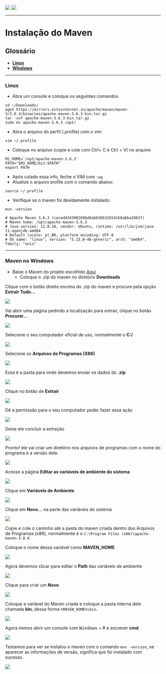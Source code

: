 [![](https://img.shields.io/badge/P%C3%A1gina%20Inicial-323330?style=for-the-badge)](home)
[![](https://img.shields.io/badge/Instala%C3%A7%C3%A3o-323330?style=for-the-badge)](Instalação)

---

# Instalação do Maven

## Glossário

* [**Linux**](backend/maven_instalacao#linux)
* [**Windows**](backend/maven_instalacao#windows)

---

<a name="linux"></a>

### Linux

* Abra um console e coloque os seguintes comandos

```shell
cd ~/Downloads/
wget https://mirrors.estointernet.in/apache/maven/maven-3/3.6.3/binaries/apache-maven-3.6.3-bin.tar.gz
tar -xvf apache-maven-3.6.3-bin.tar.gz
sudo mv apache-maven-3.6.3 /opt/
```

* Abra o arquivo do perfil (.profile) com o vim

```shell
vim ~/.profile
```

* Coloque no arquivo (copie e cole com Ctrl+ C e Ctrl + V) no arquivo

```shell
M2_HOME='/opt/apache-maven-3.6.3'
PATH="$M2_HOME/bin:$PATH"
export PATH
```

* Após colado essa info, feche o VIM com `:wq`
* Atualize o arquivo profile com o comando abaixo:

```shell
source ~/.profile
```

* Verifique se o maven foi devidamente instalado:

```shell
mvn -version

# Apache Maven 3.6.3 (cecedd343002696d0abb50b32b541b8a6ba2883f)
# Maven home: /opt/apache-maven-3.6.3
# Java version: 11.0.16, vendor: Ubuntu, runtime: /usr/lib/jvm/java-11-openjdk-amd64
# Default locale: pt_BR, platform encoding: UTF-8
# OS name: "linux", version: "5.15.0-46-generic", arch: "amd64", family: "unix"
```

---

<a name="windows"></a>

### Maven no Windows

* Baixe o Maven do projeto escolhido [Aqui](https://drive.google.com/file/d/1n8T50n9bRk9PEYk4jdpMbFRvyaHf5TXT/view?usp=sharing)
    * Coloque o .zip do maven no diretório **Downloads**

Clique com o botão direito encima do .zip do maven e procure pela opção **Extrair Tudo...**

<img src="resources/images/maven_windows/1.png">

Vai abrir uma página pedindo a localização para extrair, clique no botão **Procurar...**

<img src="resources/images/maven_windows/2.png">

Selecione o seu computador oficial de uso, normalmente o **C:/**

<img src="resources/images/maven_windows/3.png">

Selecione os **Arquivos de Programas (X86)**

<img src="resources/images/maven_windows/4.png">

Essa é a pasta para onde devemos enviar os dados do **.zip**

<img src="resources/images/maven_windows/5.png">

Clique no botão de **Extrair**

<img src="resources/images/maven_windows/6.png">

Dê a permissão para o seu computador poder fazer essa ação

<img src="resources/images/maven_windows/7.png">

Deixe ele concluir a extração

<img src="resources/images/maven_windows/8.png">

Pronto! ele vai criar um diretório nos arquivos de programas com o nome do programa e a versão dele.

<img src="resources/images/maven_windows/9.png">

Acesse a página **Editar as variáveis de ambiente do sistema**

<img src="resources/images/maven_windows/10.png">

Clique em **Variáveis de Ambiente**

<img src="resources/images/maven_windows/11.png">

Clique em **Novo...** na parte das variáveis do sistema

<img src="resources/images/maven_windows/12.png">

Copie e cole o caminho até a pasta do maven criada dentro dos Arquivos de Programas (x86), normalmente é o `C:\Program Files (x86)\apache-maven-3.8.6`

Coloque o nome dessa variável como **MAVEN_HOME**

<img src="resources/images/maven_windows/13.png">

Agora devemos clicar para editar o **Path** das variáveis de ambiente

<img src="resources/images/maven_windows/14.png">

Clique para criar um **Novo**

<img src="resources/images/maven_windows/15.png">

Coloque a variável do Maven criada e coloque a pasta interna dele chamada **bin**, dessa forma `%MAVEN_HOME%\bin`.

<img src="resources/images/maven_windows/16.png">

Agora iremos abrir um console com <kbd>Windows</kbd> + <kbd>R</kbd> e escrever **cmd**

<img src="resources/images/maven_windows/17.png">

Testamos para ver se instalou o maven com o comando `mvn -version`, se aparecer as informações de versão, significa que foi instalado com sucesso.

<img src="resources/images/maven_windows/18.png">
